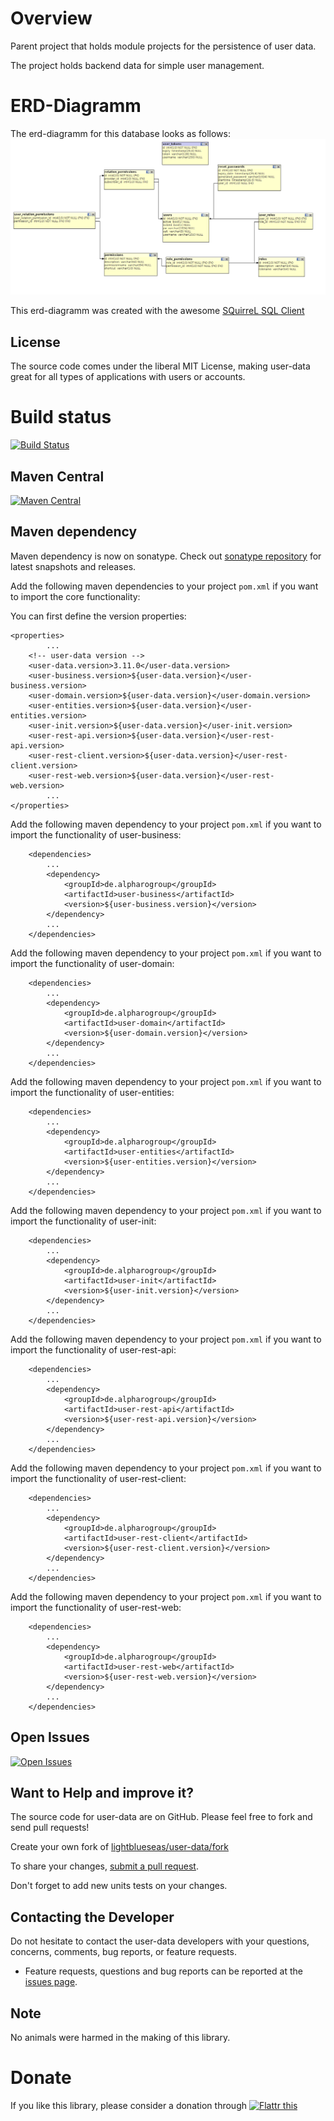# Overview

Parent project that holds module projects for the persistence of user data.

The project holds backend data for simple user management.

# ERD-Diagramm

The erd-diagramm for this database looks as follows: ![here](https://github.com/lightblueseas/user-data/blob/develop/user-init/src/main/resources/erd/erd-diagramm-users.png)

This erd-diagramm was created with the awesome [SQuirreL SQL Client](http://squirrel-sql.sourceforge.net/)

## License

The source code comes under the liberal MIT License, making user-data great for all types of applications with users or accounts.

# Build status
[![Build Status](https://travis-ci.org/lightblueseas/user-data.svg?branch=master)](https://travis-ci.org/lightblueseas/user-data)

## Maven Central

[![Maven Central](https://maven-badges.herokuapp.com/maven-central/de.alpharogroup/user-data/badge.svg)](https://maven-badges.herokuapp.com/maven-central/de.alpharogroup/user-data)

## Maven dependency

Maven dependency is now on sonatype.
Check out [sonatype repository](https://oss.sonatype.org/index.html#nexus-search;gav~de.alpharogroup~user-data~~~) for latest snapshots and releases.

Add the following maven dependencies to your project `pom.xml` if you want to import the core functionality:

You can first define the version properties:

	<properties>
			...
		<!-- user-data version -->
		<user-data.version>3.11.0</user-data.version>
		<user-business.version>${user-data.version}</user-business.version>
		<user-domain.version>${user-data.version}</user-domain.version>
		<user-entities.version>${user-data.version}</user-entities.version>
		<user-init.version>${user-data.version}</user-init.version>
		<user-rest-api.version>${user-data.version}</user-rest-api.version>
		<user-rest-client.version>${user-data.version}</user-rest-client.version>
		<user-rest-web.version>${user-data.version}</user-rest-web.version>
			...
	</properties>

Add the following maven dependency to your project `pom.xml` if you want to import the functionality of user-business:

		<dependencies>
			...
			<dependency>
				<groupId>de.alpharogroup</groupId>
				<artifactId>user-business</artifactId>
				<version>${user-business.version}</version>
			</dependency>
			...
		</dependencies>

Add the following maven dependency to your project `pom.xml` if you want to import the functionality of user-domain:

		<dependencies>
			...
			<dependency>
				<groupId>de.alpharogroup</groupId>
				<artifactId>user-domain</artifactId>
				<version>${user-domain.version}</version>
			</dependency>
			...
		</dependencies>

Add the following maven dependency to your project `pom.xml` if you want to import the functionality of user-entities:

		<dependencies>
			...
			<dependency>
				<groupId>de.alpharogroup</groupId>
				<artifactId>user-entities</artifactId>
				<version>${user-entities.version}</version>
			</dependency>
			...
		</dependencies>

Add the following maven dependency to your project `pom.xml` if you want to import the functionality of user-init:

		<dependencies>
			...
			<dependency>
				<groupId>de.alpharogroup</groupId>
				<artifactId>user-init</artifactId>
				<version>${user-init.version}</version>
			</dependency>
			...
		</dependencies>

Add the following maven dependency to your project `pom.xml` if you want to import the functionality of user-rest-api:

		<dependencies>
			...
			<dependency>
				<groupId>de.alpharogroup</groupId>
				<artifactId>user-rest-api</artifactId>
				<version>${user-rest-api.version}</version>
			</dependency>
			...
		</dependencies>

Add the following maven dependency to your project `pom.xml` if you want to import the functionality of user-rest-client:

		<dependencies>
			...
			<dependency>
				<groupId>de.alpharogroup</groupId>
				<artifactId>user-rest-client</artifactId>
				<version>${user-rest-client.version}</version>
			</dependency>
			...
		</dependencies>

Add the following maven dependency to your project `pom.xml` if you want to import the functionality of user-rest-web:

		<dependencies>
			...
			<dependency>
				<groupId>de.alpharogroup</groupId>
				<artifactId>user-rest-web</artifactId>
				<version>${user-rest-web.version}</version>
			</dependency>
			...
		</dependencies>
		 
## Open Issues
[![Open Issues](https://img.shields.io/github/issues/astrapi69/user-data.svg?style=flat)](https://github.com/astrapi69/user-data/issues) 

## Want to Help and improve it? ###

The source code for user-data are on GitHub. Please feel free to fork and send pull requests!

Create your own fork of [lightblueseas/user-data/fork](https://github.com/lightblueseas/user-data/fork)

To share your changes, [submit a pull request](https://github.com/lightblueseas/user-data/pull/new/master).

Don't forget to add new units tests on your changes.

## Contacting the Developer

Do not hesitate to contact the user-data developers with your questions, concerns, comments, bug reports, or feature requests.
- Feature requests, questions and bug reports can be reported at the [issues page](https://github.com/lightblueseas/user-data/issues).

## Note

No animals were harmed in the making of this library.

# Donate

If you like this library, please consider a donation through 
<a href="https://flattr.com/submit/auto?fid=r7vp62&url=https%3A%2F%2Fgithub.com%2Flightblueseas%2Fuser-data" target="_blank">
<img src="http://button.flattr.com/flattr-badge-large.png" alt="Flattr this" title="Flattr this" border="0">
</a>